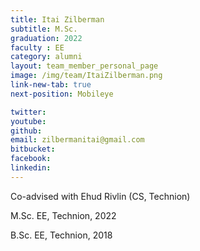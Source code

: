 ```yaml
---
title: Itai Zilberman
subtitle: M.Sc. 
graduation: 2022
faculty : EE
category: alumni
layout: team_member_personal_page
image: /img/team/ItaiZilberman.png
link-new-tab: true
next-position: Mobileye

twitter: 
youtube: 
github: 
email: zilbermanitai@gmail.com
bitbucket: 
facebook: 
linkedin:
---
```


Co-advised with Ehud Rivlin (CS, Technion)

M.Sc. EE, Technion, 2022

B.Sc. EE, Technion, 2018


<!-- {% bibliography --query @*[year=2023] --group_by none %}
{% bibliography -q @*[c ~= {{ V. Indelman }}] %}
{% bibliography --sort authors %} -->
